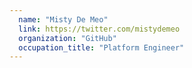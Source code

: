 ```yaml
---
  name: "Misty De Meo"
  link: https://twitter.com/mistydemeo
  organization: "GitHub"
  occupation_title: "Platform Engineer"
---
```


